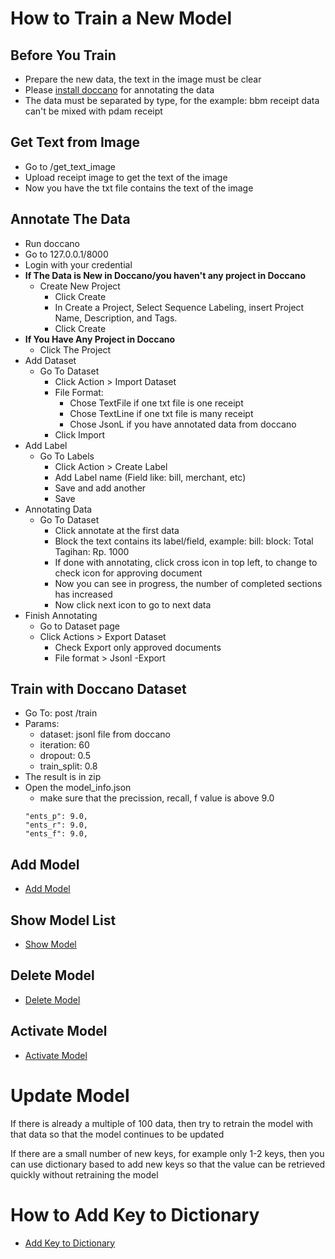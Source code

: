 # How to Train a New Model

## Before You Train
- Prepare the new data, the text in the image must be clear
- Please [install doccano](https://github.com/doccano/doccano) for annotating the data
- The data must be separated by type, for the example: bbm receipt data can't be mixed with pdam receipt

## Get Text from Image
- Go to /get_text_image
- Upload receipt image to get the text of the image
- Now you have the txt file contains the text of the image

## Annotate The Data
- Run doccano
- Go to 127.0.0.1/8000
- Login with your credential
- **If The Data is New in Doccano/you haven't any project in Doccano**
    - Create New Project
        - Click Create
        - In Create a Project, Select Sequence Labeling, insert Project Name, Description, and Tags.
        - Click Create
- **If You Have Any Project in Doccano**
    - Click The Project
- Add Dataset
    - Go To Dataset
        - Click Action > Import Dataset
        - File Format:
            - Chose TextFile if one txt file is one receipt
            - Chose TextLine if one txt file is many receipt
            - Chose JsonL if you have annotated data from doccano
        - Click Import
- Add Label
    - Go To Labels
        - Click Action > Create Label
        - Add Label name (Field like: bill, merchant, etc)
        - Save and add another
        - Save
- Annotating Data
    - Go To Dataset
        - Click annotate at the first data
        - Block the text contains its label/field, example: bill: block: Total Tagihan: Rp. 1000
        - If done with annotating, click cross icon in top left, to change to check icon for approving document
        - Now you can see in progress, the number of completed sections has increased
        - Now click next icon to go to next data
- Finish Annotating
    - Go to Dataset page
    - Click Actions > Export Dataset
        - Check Export only approved documents
        - File format > Jsonl
        -Export

## Train with Doccano Dataset
- Go To: post /train
- Params:
    - dataset: jsonl file from doccano
    - iteration: 60
    - dropout: 0.5
    - train_split: 0.8
- The result is in zip
- Open the model_info.json
    - make sure that the precission, recall, f value is above 9.0
    ```
    "ents_p": 9.0,
    "ents_r": 9.0,
    "ents_f": 9.0,
    ```

## Add Model
- [Add Model](api_usage.md#add-ai-model)

## Show Model List
- [Show Model](api_usage.md#show-list-ai-model-and-show-model-info)

## Delete Model
- [Delete Model](api_usage.md#delete-ai-model)

## Activate Model
- [Activate Model](api_usage.md#show-active-model-and-select-ai-model)

# Update Model
If there is already a multiple of 100 data, then try to retrain the model with that data so that the model continues to be updated

If there are a small number of new keys, for example only 1-2 keys, then you can use dictionary based to add new keys so that the value can be retrieved quickly without retraining the model

# How to Add Key to Dictionary
- [Add Key to Dictionary](api_usage.md#edit-dictionary-levenshtein)